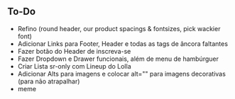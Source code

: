 ## To-Do

- Refino (round header, our product spacings & fontsizes, pick wackier font)
- Adicionar Links para Footer, Header e todas as tags de âncora faltantes
- Fazer botão do Header de inscreva-se
- Fazer Dropdown e Drawer funcionais, além de menu de hambúrguer
- Criar Lista sr-only com Lineup do Lolla
- Adicionar Alts para imagens e colocar alt="" para imagens decorativas (para não atrapalhar)
- meme